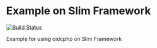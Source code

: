 # Example on Slim Framework

[![Build Status][travis-svg]][travis-link]

Example for using oidcphp on Slim Framework

[travis-svg]: https://travis-ci.com/oidcphp/example-slim.svg?branch=master
[travis-link]: https://travis-ci.com/oidcphp/example-slim
